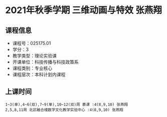 # 2021年秋季学期 三维动画与特效 张燕翔






## 课程信息

- 课程号：025175.01
- 学分：3
- 教学类型：理论实验课
- 开课单位：科技传播与科技政策系
- 课程类别：专业核心
- 课程层次：本科计划内课程

## 上课时间

```
1~3(单),4~6(双),7~9(单),10~12(双)周 慕课 :4(8,9,10) 张燕翔
2,5,8,11周 北区融合楼数字文化教学实验中心 :4(8,9,10) 张燕翔
```

